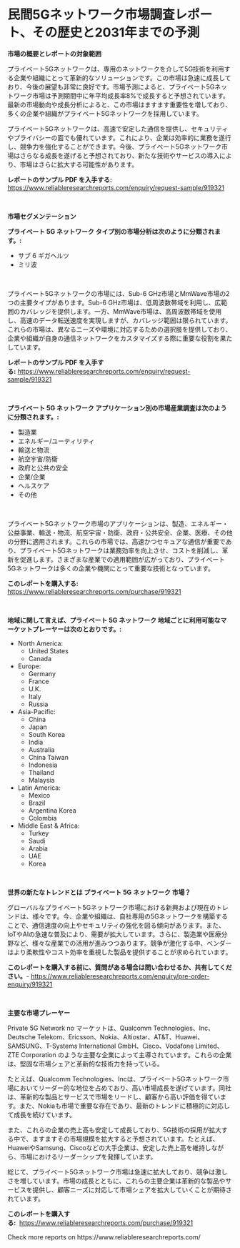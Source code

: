 <p><h1>民間5Gネットワーク市場調査レポート、その歴史と2031年までの予測</h1></p><p><strong>市場の概要とレポートの対象範囲</strong></p>
<p><p>プライベート5Gネットワークは、専用のネットワークを介して5G技術を利用する企業や組織にとって革新的なソリューションです。この市場は急速に成長しており、今後の展望も非常に良好です。市場予測によると、プライベート5Gネットワーク市場は予測期間中に年平均成長率8%で成長すると予想されています。最新の市場動向や成長分析によると、この市場はますます重要性を増しており、多くの企業や組織がプライベート5Gネットワークを採用しています。</p><p>プライベート5Gネットワークは、高速で安定した通信を提供し、セキュリティやプライバシーの面でも優れています。これにより、企業は効率的に業務を遂行し、競争力を強化することができます。今後、プライベート5Gネットワーク市場はさらなる成長を遂げると予想されており、新たな技術やサービスの導入により、市場はさらに拡大する可能性があります。</p></p>
<p><strong>レポートのサンプル PDF を入手する:</strong> <a href="https://www.reliableresearchreports.com/enquiry/request-sample/919321">https://www.reliableresearchreports.com/enquiry/request-sample/919321</a></p>
<p>&nbsp;</p>
<p><strong>市場セグメンテーション</strong></p>
<p><strong>プライベート 5G ネットワーク タイプ別の市場分析は次のように分類されます。:</strong></p>
<p><ul><li>サブ 6 ギガヘルツ</li><li>ミリ波</li></ul></p>
<p>&nbsp;</p>
<p><p>プライベート5Gネットワークの市場には、Sub-6 GHz市場とMmWave市場の2つの主要タイプがあります。Sub-6 GHz市場は、低周波数帯域を利用し、広範囲のカバレッジを提供します。一方、MmWave市場は、高周波数帯域を使用し、高速のデータ転送速度を実現しますが、カバレッジ範囲は限られています。これらの市場は、異なるニーズや環境に対応するための選択肢を提供しており、企業や組織が自身の通信ネットワークをカスタマイズする際に重要な役割を果たしています。</p></p>
<p><strong>レポートのサンプル PDF を入手する:</strong>&nbsp;<a href="https://www.reliableresearchreports.com/enquiry/request-sample/919321">https://www.reliableresearchreports.com/enquiry/request-sample/919321</a></p>
<p>&nbsp;</p>
<p><strong> プライベート 5G ネットワーク アプリケーション別の市場産業調査は次のように分類されます。:</strong></p>
<p><ul><li>製造業</li><li>エネルギー/ユーティリティ</li><li>輸送と物流</li><li>航空宇宙/防衛</li><li>政府と公共の安全</li><li>企業/企業</li><li>ヘルスケア</li><li>その他</li></ul></p>
<p>&nbsp;</p>
<p><p>プライベート5Gネットワーク市場のアプリケーションは、製造、エネルギー・公益事業、輸送・物流、航空宇宙・防衛、政府・公共安全、企業、医療、その他の分野に適用されます。これらの市場では、高速かつセキュアな通信が重要であり、プライベート5Gネットワークは業務効率を向上させ、コストを削減し、革新を促進します。さまざまな産業での適用範囲が広がっており、プライベート5Gネットワークは多くの企業や機関にとって重要な技術となっています。</p></p>
<p><strong>このレポートを購入する:</strong>&nbsp; <a href="https://www.reliableresearchreports.com/purchase/919321">https://www.reliableresearchreports.com/purchase/919321</a></p>
<p>&nbsp;</p>
<p><strong>地域に関して言えば、プライベート 5G ネットワーク 地域ごとに利用可能なマーケットプレーヤーは次のとおりです。:</strong></p>
<p><ul>
    <li>
        North America:
        <ul>
            <li>United States</li>
            <li>Canada</li>
        </ul>
    </li>
    <li>
        Europe:
        <ul>
            <li>Germany</li>
            <li>France</li>
            <li>U.K.</li>
            <li>Italy</li>
            <li>Russia</li>
        </ul>
    </li>
    <li>
        Asia-Pacific:
        <ul>
            <li>China</li>
            <li>Japan</li>
            <li>South Korea</li>
            <li>India</li>
            <li>Australia</li>
            <li>China Taiwan</li>
            <li>Indonesia</li>
            <li>Thailand</li>
            <li>Malaysia</li>
        </ul>
    </li>
    <li>
        Latin America:
        <ul>
            <li>Mexico</li>
            <li>Brazil</li>
            <li>Argentina Korea</li>
            <li>Colombia</li>
        </ul>
    </li>
    <li>
        Middle East & Africa:
        <ul>
            <li>Turkey</li>
            <li>Saudi</li>
            <li>Arabia</li>
            <li>UAE</li>
            <li>Korea</li>
        </ul>
    </li>
    </ul></p>
<p>&nbsp;</p>
<p><strong>世界の新たなトレンドとは プライベート 5G ネットワーク 市場？</strong></p>
<p><p>グローバルなプライベート5Gネットワーク市場における新興および現在のトレンドは、様々です。今、企業や組織は、自社専用の5Gネットワークを構築することで、通信速度の向上やセキュリティの強化を図る傾向があります。また、IoTやAIの急速な普及により、需要が拡大しています。さらに、製造業や医療分野など、様々な産業での活用が進みつつあります。競争が激化する中、ベンダーはより柔軟性やコスト効率を重視した製品を提供することが求められています。</p></p>
<p><strong>このレポートを購入する前に、質問がある場合は問い合わせるか、共有してください。</strong>- <a href="https://www.reliableresearchreports.com/enquiry/pre-order-enquiry/919321">https://www.reliableresearchreports.com/enquiry/pre-order-enquiry/919321</a></p>
<p>&nbsp;</p>
<p><strong>主要な市場プレーヤー</strong></p>
<p><p>Private 5G Network no マーケットは、Qualcomm Technologies、Inc、Deutsche Telekom、Ericsson、Nokia、Altiostar、AT&T、Huawei、SAMSUNG、T-Systems International GmbH、Cisco、Vodafone Limited、ZTE Corporation のような主要な企業によって主導されています。これらの企業は、堅固な市場シェアと革新的な技術力を持っている。</p><p>たとえば、Qualcomm Technologies、Incは、プライベート5Gネットワーク市場においてリーダー的な地位を占めており、高い市場成長を遂げています。同社は、革新的な製品とサービスで市場をリードし、顧客から高い評価を得ています。また、Nokiaも市場で重要な存在であり、最新のトレンドに積極的に対応して成長を続けています。</p><p>また、これらの企業の売上高も安定して成長しており、5G技術の採用が拡大する中で、ますますその市場規模を拡大すると予想されています。たとえば、HuaweiやSamsung、Ciscoなどの大手企業は、安定した売上高を維持しながら、市場におけるリーダーシップを発揮しています。</p><p>総じて、プライベート5Gネットワーク市場は急速に拡大しており、競争は激しさを増しています。市場の成長とともに、これらの主要企業は革新的な製品やサービスを提供し、顧客ニーズに対応して市場シェアを拡大していくことが期待されています。</p></p>
<p><strong>このレポートを購入する:</strong>&nbsp;&nbsp;<a href="https://www.reliableresearchreports.com/purchase/919321">https://www.reliableresearchreports.com/purchase/919321</a></p>
<p>Check more reports on https://www.reliableresearchreports.com/</p>